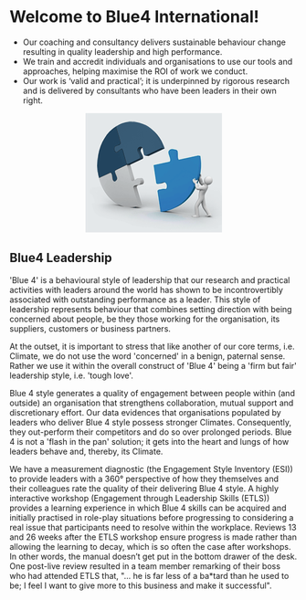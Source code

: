 # Welcome to Blue4 International!

+ Our coaching and consultancy delivers sustainable behaviour change resulting in quality leadership and high performance.
+ We train and accredit individuals and organisations to use our tools and approaches, helping maximise the ROI of work we conduct.
+ Our work is ‘valid and practical’; it is underpinned by rigorous research and is delivered by consultants who have been leaders in their own right.

<p align="center">
  <img src="images/Quadrant-Man.gif" />
</p>

## Blue4 Leadership
'Blue 4' is a behavioural style of leadership that our research and practical activities with leaders around the world has shown to be incontrovertibly associated with outstanding performance as a leader. This style of leadership represents behaviour that combines setting direction with being concerned about people, be they those working for the organisation, its suppliers, customers or business partners.

At the outset, it is important to stress that like another of our core terms, i.e. Climate, we do not use the word 'concerned' in a benign, paternal sense. Rather we use it within the overall construct of 'Blue 4' being a 'firm but fair' leadership style, i.e. 'tough love'.

Blue 4 style generates a quality of engagement between people within (and outside) an organisation that strengthens collaboration, mutual support and discretionary effort. Our data evidences that organisations populated by leaders who deliver Blue 4 style possess stronger Climates. Consequently, they out-perform their competitors and do so over prolonged periods. Blue 4 is not a 'flash in the pan' solution; it gets into the heart and lungs of how leaders behave and, thereby, its Climate.

We have a measurement diagnostic (the Engagement Style Inventory (ESI)) to provide leaders with a 360° perspective of how they themselves and their colleagues rate the quality of their delivering Blue 4 style. A highly interactive workshop (Engagement through Leadership Skills (ETLS)) provides a learning experience in which Blue 4 skills can be acquired and initially practised in role-play situations before progressing to considering a real issue that participants need to resolve within the workplace. Reviews 13 and 26 weeks after the ETLS workshop ensure progress is made rather than allowing the learning to decay, which is so often the case after workshops. In other words, the manual doesn’t get put in the bottom drawer of the desk. One post-live review resulted in a team member remarking of their boss who had attended ETLS that, "... he is far less of a ba*tard than he used to be; I feel I want to give more to this business and make it successful".

